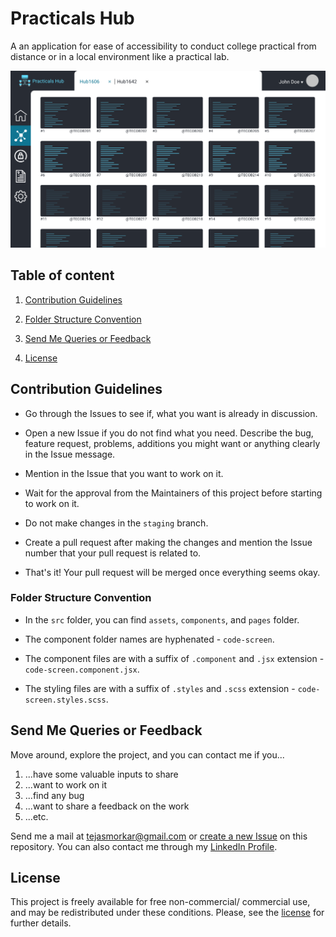 # Practicals Hub

A an application for ease of accessibility to conduct college practical from distance or in a local environment like a practical lab.

![Practicals Hub Screenshot](./wireframes/Hubs%20Page.png)

## Table of content

1. [Contribution Guidelines](#contribution-guidelines)

2. [Folder Structure Convention](#folder-structure-convention)

3. [Send Me Queries or Feedback](#send-me-queries-or-feedback)

4. [License](#license)

## Contribution Guidelines

-   Go through the Issues to see if, what you want is already in discussion.

-   Open a new Issue if you do not find what you need. Describe the bug, feature request, problems, additions you might want or anything clearly in the Issue message.

-   Mention in the Issue that you want to work on it.

-   Wait for the approval from the Maintainers of this project before starting to work on it.

-   Do not make changes in the `staging` branch.

-   Create a pull request after making the changes and mention the Issue number that your pull request is related to.

-   That's it! Your pull request will be merged once everything seems okay.

### Folder Structure Convention

-   In the `src` folder, you can find `assets`, `components`, and `pages` folder.

-   The component folder names are hyphenated - `code-screen`.

-   The component files are with a suffix of `.component` and `.jsx` extension - `code-screen.component.jsx`.

-   The styling files are with a suffix of `.styles` and `.scss` extension - `code-screen.styles.scss`.

## Send Me Queries or Feedback

Move around, explore the project, and you can contact me if you...

1. ...have some valuable inputs to share
2. ...want to work on it
3. ...find any bug
4. ...want to share a feedback on the work
5. ...etc.

Send me a mail at [tejasmorkar@gmail.com](tejasmorkar@gmail.com) or [create a new Issue](https://github.com/tejasmorkar/practicals-hub/issues/new) on this repository.
You can also contact me through my [LinkedIn Profile](https://www.linkedin.com/in/tejasmorkar/).

## License

This project is freely available for free non-commercial/ commercial use, and may be redistributed under these conditions. Please, see the [license](./LICENSE) for further details.
